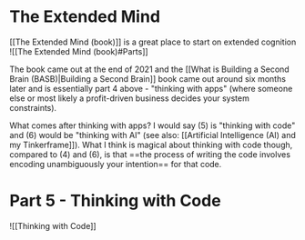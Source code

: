 # The Extended Mind

[[The Extended Mind (book)]] is a great place to start on extended cognition
![[The Extended Mind (book)#Parts]]

The book came out at the end of 2021 and the [[What is Building a Second Brain (BASB)|Building a Second Brain]] book came out around six months later and is essentially part 4 above - "thinking with apps" (where someone else or most likely a profit-driven business decides your system constraints).

What comes after thinking with apps? I would say (5) is "thinking with code" and (6) would be "thinking with AI" (see also: [[Artificial Intelligence (AI) and my Tinkerframe]]). What I think is magical about thinking with code though, compared to (4) and (6), is that ==the process of writing the code involves encoding unambiguously your intention== for that code.

# Part 5 - Thinking with Code

![[Thinking with Code]]